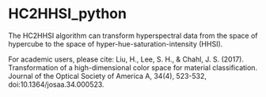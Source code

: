 # HC2HHSI_python
The HC2HHSI algorithm can transform hyperspectral data from the space of hypercube to the space of hyper-hue-saturation-intensity (HHSI).

For academic users, please cite:
Liu, H., Lee, S. H., & Chahl, J. S. (2017). Transformation of a high-dimensional color space for material classification. 
Journal of the Optical Society of America A, 34(4), 523-532, doi:10.1364/josaa.34.000523.


